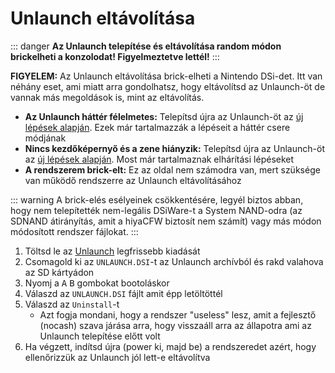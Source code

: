 # Unlaunch eltávolítása

::: danger
**Az Unlaunch telepítése és eltávolítása random módon brickelheti a konzolodat! Figyelmeztetve lettél!**
:::

**FIGYELEM:** Az Unlaunch eltávolítása brick-elheti a Nintendo DSi-det. Itt van néhány eset, ami miatt arra gondolhatsz, hogy eltávolítsd az Unlaunch-öt de vannak más megoldások is, mint az eltávolítás.

- **Az Unlaunch háttér félelmetes:** Telepítsd újra az Unlaunch-öt az [új lépések alapján](/installing-unlaunch). Ezek már tartalmazzák a lépéseit a háttér csere módjának
- **Nincs kezdőképernyő és a zene hiányzik:** Telepítsd újra az Unlaunch-öt az [új lépések alapján](/installing-unlaunch). Most már tartalmaznak elhárítási lépéseket
- **A rendszerem brick-elt:** Ez az oldal nem számodra van, mert szüksége van működő rendszerre az Unlaunch eltávolításához

::: warning
A brick-elés esélyeinek csökkentésére, legyél biztos abban, hogy nem telepítették nem-legális DSiWare-t a System NAND-odra (az SDNAND átirányítás, amit a hiyaCFW biztosít nem számít) vagy más módon módosított rendszer fájlokat.
:::

1. Töltsd le az [Unlaunch](https://problemkaputt.de/unlaunch.zip) legfrissebb kiadását
1. Csomagold ki az `UNLAUNCH.DSI`-t az Unlaunch archívból és rakd valahova az SD kártyádon
1. Nyomj a <kbd class="face">A</kbd> <kbd class="face">B</kbd> gombokat bootoláskor
1. Válaszd az `UNLAUNCH.DSI` fájlt amit épp letöltöttél
1. Válaszd az `Uninstall`-t
   - Azt fogja mondani, hogy a rendszer "useless" lesz, amit a fejlesztő (nocash) szava járása arra, hogy visszaáll arra az állapotra ami az Unlaunch telepítése előtt volt
1. Ha végzett, indítsd újra (power ki, majd be) a rendszeredet azért, hogy ellenőrizzük az Unlaunch jól lett-e eltávolítva
